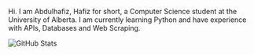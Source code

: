 Hi. I am Abdulhafiz, Hafiz for short, a Computer Science student at the University of Alberta. 
I am currently learning Python and have experience with APIs, Databases and Web Scraping.

![GitHub Stats](https://github-readme-streak-stats.herokuapp.com/?user=haaffiiizzz&theme=dark&hide_border=true)
